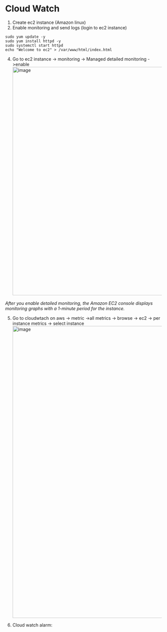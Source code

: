 # Cloud Watch

1. Create ec2 instance (Amazon linux)
2. Enable monitoring and send logs (login to ec2 instance)
```
sudo yum update -y
sudo yum install httpd -y
sudo systemctl start httpd
echo "Welcome to ec2" > /var/www/html/index.html
```

4. Go to ec2 instance  -> monitoring -> Managed detailed monitoring ->enable
                <img width="1920" height="736" alt="image" src="https://github.com/user-attachments/assets/76663338-ee63-466a-a4be-539a583b6fad" />

  *After you enable detailed monitoring, the Amazon EC2 console displays monitoring graphs with a 1-minute period for the instance.*

5. Go to cloudwtach on aws -> metric ->all metrics -> browse -> ec2 -> per instance metrics -> select instance
                          <img width="1918" height="941" alt="image" src="https://github.com/user-attachments/assets/0ff95d48-edf5-4bc3-b73d-1294547a4969" />

6. Cloud watch alarm: 


